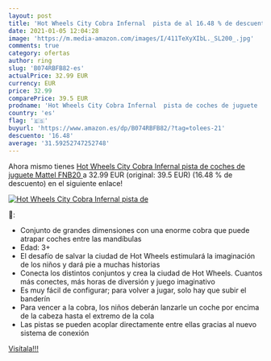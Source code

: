 ```yaml
---
layout: post
title: 'Hot Wheels City Cobra Infernal  pista de al 16.48 % de descuento'
date: 2021-01-05 12:04:28
image: 'https://m.media-amazon.com/images/I/411TeXyXIbL._SL200_.jpg'
comments: true
category: ofertas
author: ring
slug: 'B074RBFB82-es'
actualPrice: 32.99 EUR
currency: EUR
price: 32.99
comparePrice: 39.5 EUR
prodname: 'Hot Wheels City Cobra Infernal  pista de coches de juguete  Mattel FNB20 '
country: 'es'
flag: '🇪🇸'
buyurl: 'https://www.amazon.es/dp/B074RBFB82/?tag=tolees-21'
descuento: '16.48'
average: '31.59252747252748'
---
```


Ahora mismo tienes [Hot Wheels City Cobra Infernal  pista de coches de juguete  Mattel FNB20 ](https://www.amazon.es/dp/B074RBFB82/?tag=tolees-21) a 32.99 EUR (original: 39.5 EUR) (16.48 %  de descuento) en el siguiente enlace!

[![Hot Wheels City Cobra Infernal  pista de](https://m.media-amazon.com/images/I/411TeXyXIbL._SL200_.jpg)](https://www.amazon.es/dp/B074RBFB82/?tag=tolees-21)

🔎:

- Conjunto de grandes dimensiones con una enorme cobra que puede atrapar coches entre las mandíbulas
- Edad: 3+
- El desafío de salvar la ciudad de Hot Wheels estimulará la imaginación de los niños y dará pie a muchas historias
- Conecta los distintos conjuntos y crea la ciudad de Hot Wheels. Cuantos más conectes, más horas de diversión y juego imaginativo
- Es muy fácil de configurar; para volver a jugar, solo hay que subir el banderín
- Para vencer a la cobra, los niños deberán lanzarle un coche por encima de la cabeza hasta el extremo de la cola
- Las pistas se pueden acoplar directamente entre ellas gracias al nuevo sistema de conexión

[Visítala!!!](https://www.amazon.es/dp/B074RBFB82/?tag=tolees-21)
